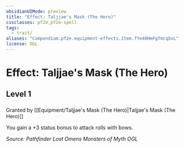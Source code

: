 ```yaml
---
obsidianUIMode: preview
title: "Effect: Taljjae's Mask (The Hero)"
cssclasses: pf2e,pf2e-spell
tags:
  - trait/
aliases: "Compendium.pf2e.equipment-effects.Item.fYe48HmFgfmcqbvL"
license: OGL
---
```

# Effect: Taljjae's Mask (The Hero)
## Level 1
### 






Granted by [[Equipment/Taljjae's Mask (The Hero)|Taljjae's Mask (The Hero)]]

You gain a +3 status bonus to attack rolls with bows.

*Source: Pathfinder Lost Omens Monsters of Myth*
*OGL*